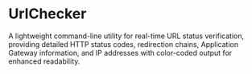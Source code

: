 # UrlChecker
A lightweight command-line utility for real-time URL status verification, providing detailed HTTP status codes, redirection chains, Application Gateway information, and IP addresses with color-coded output for enhanced readability.
